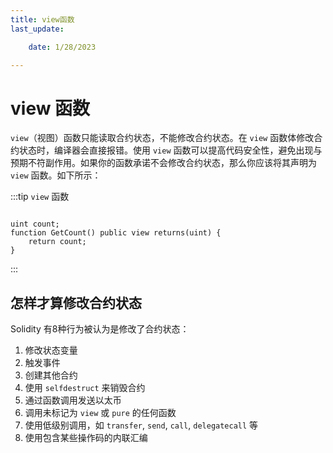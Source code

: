 ```yaml
---
title: view函数
last_update:

    date: 1/28/2023

---
```


# view 函数

`view`（视图）函数只能读取合约状态，不能修改合约状态。在 `view` 函数体修改合约状态时，编译器会直接报错。使用 `view` 函数可以提高代码安全性，避免出现与预期不符副作用。如果你的函数承诺不会修改合约状态，那么你应该将其声明为 `view` 函数。如下所示：

:::tip `view` 函数

```solidity

uint count;
function GetCount() public view returns(uint) {
    return count;
}

```

:::

## 怎样才算修改合约状态

Solidity 有8种行为被认为是修改了合约状态：

1. 修改状态变量
2. 触发事件
3. 创建其他合约
4. 使用 `selfdestruct` 来销毁合约
5. 通过函数调用发送以太币
6. 调用未标记为 `view` 或 `pure` 的任何函数
7. 使用低级别调用，如 `transfer`, `send`, `call`, `delegatecall` 等
8. 使用包含某些操作码的内联汇编